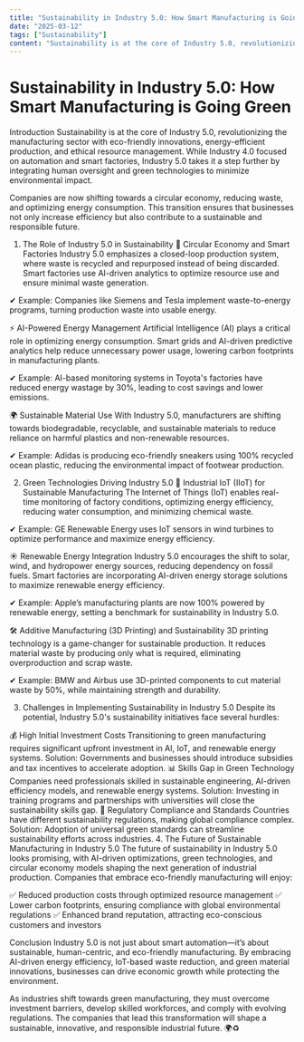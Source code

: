 ```yaml
---
title: "Sustainability in Industry 5.0: How Smart Manufacturing is Going Green"
date: "2025-03-12"
tags: ["Sustainability"]
content: "Sustainability is at the core of Industry 5.0, revolutionizing the manufacturing sector with eco-friendly innovations, energy-efficient production, and ethical resource management. While Industry 4.0 focused..."
---
```


# Sustainability in Industry 5.0: How Smart Manufacturing is Going Green

Introduction
Sustainability is at the core of Industry 5.0, revolutionizing the manufacturing sector with eco-friendly innovations, energy-efficient production, and ethical resource management. While Industry 4.0 focused on automation and smart factories, Industry 5.0 takes it a step further by integrating human oversight and green technologies to minimize environmental impact.

Companies are now shifting towards a circular economy, reducing waste, and optimizing energy consumption. This transition ensures that businesses not only increase efficiency but also contribute to a sustainable and responsible future.

1. The Role of Industry 5.0 in Sustainability
🔄 Circular Economy and Smart Factories
Industry 5.0 emphasizes a closed-loop production system, where waste is recycled and repurposed instead of being discarded. Smart factories use AI-driven analytics to optimize resource use and ensure minimal waste generation.

✔ Example: Companies like Siemens and Tesla implement waste-to-energy programs, turning production waste into usable energy.

⚡ AI-Powered Energy Management
Artificial Intelligence (AI) plays a critical role in optimizing energy consumption. Smart grids and AI-driven predictive analytics help reduce unnecessary power usage, lowering carbon footprints in manufacturing plants.

✔ Example: AI-based monitoring systems in Toyota's factories have reduced energy wastage by 30%, leading to cost savings and lower emissions.

🌍 Sustainable Material Use
With Industry 5.0, manufacturers are shifting towards biodegradable, recyclable, and sustainable materials to reduce reliance on harmful plastics and non-renewable resources.

✔ Example: Adidas is producing eco-friendly sneakers using 100% recycled ocean plastic, reducing the environmental impact of footwear production.

2. Green Technologies Driving Industry 5.0
🌱 Industrial IoT (IIoT) for Sustainable Manufacturing
The Internet of Things (IoT) enables real-time monitoring of factory conditions, optimizing energy efficiency, reducing water consumption, and minimizing chemical waste.

✔ Example: GE Renewable Energy uses IoT sensors in wind turbines to optimize performance and maximize energy efficiency.

☀ Renewable Energy Integration
Industry 5.0 encourages the shift to solar, wind, and hydropower energy sources, reducing dependency on fossil fuels. Smart factories are incorporating AI-driven energy storage solutions to maximize renewable energy efficiency.

✔ Example: Apple’s manufacturing plants are now 100% powered by renewable energy, setting a benchmark for sustainability in Industry 5.0.

🛠 Additive Manufacturing (3D Printing) and Sustainability
3D printing technology is a game-changer for sustainable production. It reduces material waste by producing only what is required, eliminating overproduction and scrap waste.

✔ Example: BMW and Airbus use 3D-printed components to cut material waste by 50%, while maintaining strength and durability.

3. Challenges in Implementing Sustainability in Industry 5.0
Despite its potential, Industry 5.0's sustainability initiatives face several hurdles:

💰 High Initial Investment Costs
Transitioning to green manufacturing requires significant upfront investment in AI, IoT, and renewable energy systems.
Solution: Governments and businesses should introduce subsidies and tax incentives to accelerate adoption.
📊 Skills Gap in Green Technology
Companies need professionals skilled in sustainable engineering, AI-driven efficiency models, and renewable energy systems.
Solution: Investing in training programs and partnerships with universities will close the sustainability skills gap.
📏 Regulatory Compliance and Standards
Countries have different sustainability regulations, making global compliance complex.
Solution: Adoption of universal green standards can streamline sustainability efforts across industries.
4. The Future of Sustainable Manufacturing in Industry 5.0
The future of sustainability in Industry 5.0 looks promising, with AI-driven optimizations, green technologies, and circular economy models shaping the next generation of industrial production. Companies that embrace eco-friendly manufacturing will enjoy:

✅ Reduced production costs through optimized resource management
✅ Lower carbon footprints, ensuring compliance with global environmental regulations
✅ Enhanced brand reputation, attracting eco-conscious customers and investors

Conclusion
Industry 5.0 is not just about smart automation—it’s about sustainable, human-centric, and eco-friendly manufacturing. By embracing AI-driven energy efficiency, IoT-based waste reduction, and green material innovations, businesses can drive economic growth while protecting the environment.

As industries shift towards green manufacturing, they must overcome investment barriers, develop skilled workforces, and comply with evolving regulations. The companies that lead this transformation will shape a sustainable, innovative, and responsible industrial future. 🌍♻
